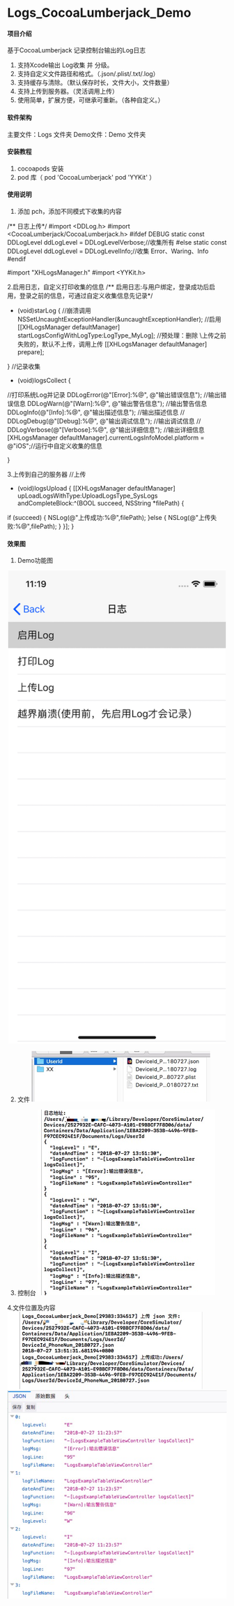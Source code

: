 # Logs_CocoaLumberjack_Demo

#### 项目介绍
基于CocoaLumberjack 记录控制台输出的Log日志
1. 支持Xcode输出 Log收集 并 分级。
2. 支持自定义文件路径和格式。（.json/.plist/.txt/.log）
3. 支持缓存与清除。（默认保存时长，文件大小，文件数量）
4. 支持上传到服务器。（灵活调用上传）
5. 使用简单，扩展方便，可继承可重新。（各种自定义。）

#### 软件架构
主要文件：Logs 文件夹
Demo文件：Demo 文件夹


#### 安装教程

1. cocoapods 安装
2. pod 库（ pod 'CocoaLumberjack'    pod 'YYKit' ）


#### 使用说明

1. 添加 pch，添加不同模式下收集的内容

/** 日志上传*/
#import <DDLog.h>
#import <CocoaLumberjack/CocoaLumberjack.h>
#ifdef DEBUG
static const DDLogLevel ddLogLevel = DDLogLevelVerbose;//收集所有
#else
static const DDLogLevel ddLogLevel = DDLogLevelInfo;//收集 Error、Waring、Info
#endif

#import "XHLogsManager.h"
#import <YYKit.h>

2.启用日志，自定义打印收集的信息
/** 启用日志:与用户绑定，登录成功后启用，登录之前的信息，可通过自定义收集信息先记录*/
- (void)starLog {
//崩溃调用
NSSetUncaughtExceptionHandler(&uncaughtExceptionHandler);
//启用
[[XHLogsManager defaultManager] startLogsConfigWithLogType:LogType_MyLog];
//预处理：删除 \上传之前失败的，默认不上传，调用上传
[[XHLogsManager defaultManager] prepare];

}
//记录收集
- (void)logsCollect {

//打印系统Log并记录
DDLogError(@"[Error]:%@", @"输出错误信息");    //输出错误信息
DDLogWarn(@"[Warn]:%@", @"输出警告信息");    //输出警告信息
DDLogInfo(@"[Info]:%@", @"输出描述信息");    //输出描述信息
//    DDLogDebug(@"[Debug]:%@", @"输出调试信息");    //输出调试信息
//    DDLogVerbose(@"[Verbose]:%@", @"输出详细信息"); //输出详细信息
[XHLogsManager defaultManager].currentLogsInfoModel.platform = @"iOS";//运行中自定义收集的信息

}

3.上传到自己的服务器
//上传
- (void)logsUpload {
[[XHLogsManager defaultManager] upLoadLogsWithType:UploadLogsType_SysLogs andCompleteBlock:^(BOOL succeed, NSString *filePath) {

if (succeed) {
NSLog(@"上传成功:%@",filePath);
}else {
NSLog(@"上传失败:%@",filePath);
}
}];
}
#### 效果图
1. Demo功能图
<div align=center><img width="500" height="1083" src="https://github.com/XiangHongJiang/Logs_CocoaLumberjack_Demo/blob/master/Pic/Simulator%20Screen%20Shot%20-%20iPhone%20X%20-%202018-07-27%20at%2011.19.04.png"/></div>


2. 文件
![image](https://github.com/XiangHongJiang/Logs_CocoaLumberjack_Demo/blob/master/Pic/1532670329816.jpg)

3. 控制台
![image](https://github.com/XiangHongJiang/Logs_CocoaLumberjack_Demo/blob/master/Pic/1532670944903.jpg)

4.文件位置及内容
![image](https://github.com/XiangHongJiang/Logs_CocoaLumberjack_Demo/blob/master/Pic/1532671063991.jpg)
![image](https://github.com/XiangHongJiang/Logs_CocoaLumberjack_Demo/blob/master/Pic/1532670440137.jpg)

